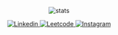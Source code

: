 
<div align="center">

  ![stats](https://github-readme-stats.vercel.app/api?username=udaypatel1&show_icons=true&count_private=true&theme=cobalt&hide=issues,contribs)
    
  <a href="https://www.linkedin.com/in/uday3patel/">
    <img
      alt="Linkedin"
      src="https://img.shields.io/badge/LinkedIn-0077B5?style=for-the-badge&logo=linkedin&logoColor=white"
    />
  </a>
  
  <a href="https://leetcode.com/u/uday3patel/">
    <img
      alt="Leetcode"
      src="https://img.shields.io/badge/-LeetCode-FFA116?style=for-the-badge&logo=LeetCode&logoColor=black"
    />
  </a>
  
  <a href="https://www.instagram.com/udaypatel3/">
    <img
      alt="Instagram"
      src="https://img.shields.io/badge/Instagram-E4405F?style=for-the-badge&logo=instagram&logoColor=white"
    />
  </a>
  
</div>
